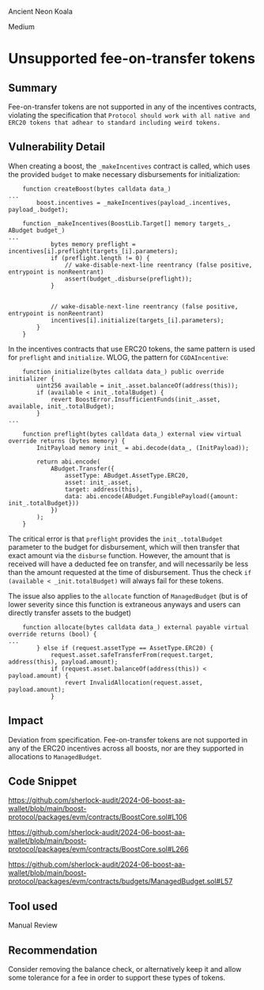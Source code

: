 Ancient Neon Koala

Medium

# Unsupported fee-on-transfer tokens

## Summary
Fee-on-transfer tokens are not supported in any of the incentives contracts, violating the specification that `Protocol should work with all native and ERC20 tokens that adhear to standard including weird tokens.`

## Vulnerability Detail
When creating a boost, the `_makeIncentives` contract is called, which uses the provided `budget` to make necessary disbursements for initialization:

```solidity
    function createBoost(bytes calldata data_)
...
        boost.incentives = _makeIncentives(payload_.incentives, payload_.budget);

    function _makeIncentives(BoostLib.Target[] memory targets_, ABudget budget_)
...
            bytes memory preflight = incentives[i].preflight(targets_[i].parameters);
            if (preflight.length != 0) {
                // wake-disable-next-line reentrancy (false positive, entrypoint is nonReentrant)
                assert(budget_.disburse(preflight));
            }


            // wake-disable-next-line reentrancy (false positive, entrypoint is nonReentrant)
            incentives[i].initialize(targets_[i].parameters);
        }
    }
```

In the incentives contracts that use ERC20 tokens, the same pattern is used for `preflight` and `initialize`. WLOG, the pattern for `CGDAIncentive`:

```solidity
    function initialize(bytes calldata data_) public override initializer {
        uint256 available = init_.asset.balanceOf(address(this));
        if (available < init_.totalBudget) {
            revert BoostError.InsufficientFunds(init_.asset, available, init_.totalBudget);
        }
...

    function preflight(bytes calldata data_) external view virtual override returns (bytes memory) {
        InitPayload memory init_ = abi.decode(data_, (InitPayload));

        return abi.encode(
            ABudget.Transfer({
                assetType: ABudget.AssetType.ERC20,
                asset: init_.asset,
                target: address(this),
                data: abi.encode(ABudget.FungiblePayload({amount: init_.totalBudget}))
            })
        );
    }
```

The critical error is that `preflight` provides the `init_.totalBudget` parameter to the budget for disbursement, which will then transfer that exact amount via the `disburse` function. However, the amount that is received will have a deducted fee on transfer, and will necessarily be less than the amount requested at the time of disbursement. Thus the check `if (available < _init.totalBudget)` will always fail for these tokens.

The issue also applies to the `allocate` function of `ManagedBudget` (but is of lower severity since this function is extraneous anyways and users can directly transfer assets to the budget)

```solidity
    function allocate(bytes calldata data_) external payable virtual override returns (bool) {
...
        } else if (request.assetType == AssetType.ERC20) {
            request.asset.safeTransferFrom(request.target, address(this), payload.amount);
            if (request.asset.balanceOf(address(this)) < payload.amount) {
                revert InvalidAllocation(request.asset, payload.amount);
            }
```

## Impact
Deviation from specification. Fee-on-transfer tokens are not supported in any of the ERC20 incentives across all boosts, nor are they supported in allocations to `ManagedBudget`.

## Code Snippet
https://github.com/sherlock-audit/2024-06-boost-aa-wallet/blob/main/boost-protocol/packages/evm/contracts/BoostCore.sol#L106

https://github.com/sherlock-audit/2024-06-boost-aa-wallet/blob/main/boost-protocol/packages/evm/contracts/BoostCore.sol#L266

https://github.com/sherlock-audit/2024-06-boost-aa-wallet/blob/main/boost-protocol/packages/evm/contracts/budgets/ManagedBudget.sol#L57

## Tool used

Manual Review

## Recommendation
Consider removing the balance check, or alternatively keep it and allow some tolerance for a fee in order to support these types of tokens.